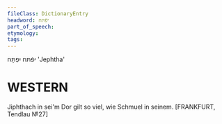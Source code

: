 ```yaml
---
fileClass: DictionaryEntry
headword: יפֿתּח
part_of_speech: 
etymology: 
tags: 
---
```

יפֿתּח
יִפְתָּח
'Jephtha'

WESTERN
========

Jiphthach in sei'm Dor gilt so viel, wie Schmuel in seinem.
[FRANKFURT, Tendlau №27]